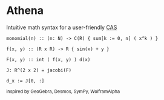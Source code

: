 # Athena

Intuitive math syntax for a user-friendly [CAS](https://en.wikipedia.org/wiki/Computer_algebra_system)


```
monomial(n) :: (n: N) -> C(R) { sum[k := 0, n] ( x^k ) }

f(x, y) :: (R x R) -> R { sin(x) + y }

F(x, y) :: int ( f(x, y) ) d(x)

J: R^(2 x 2) = jacobi(F)

d_x := J[0, :]
```

<sub> inspired by GeoGebra, Desmos, SymPy, WolframAlpha </sub>
